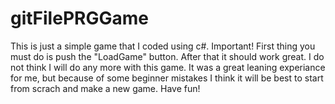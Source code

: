 # gitFilePRGGame
This is just a simple game that I coded using c#.
Important! First thing you must do is push the "LoadGame" button.  After that it should work great.
I do not think I will do any more with this game.  It was a great leaning experiance for me, but because of some beginner mistakes I think 
it will be best to start from scrach and make a new game.
Have fun!
